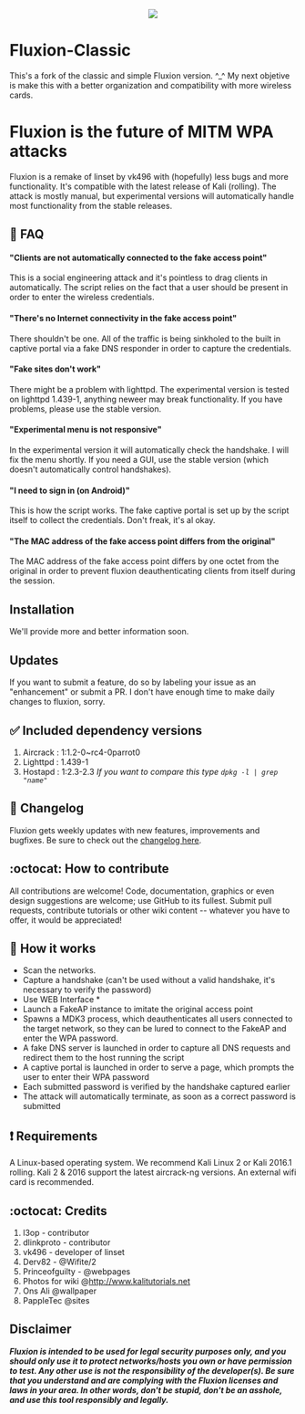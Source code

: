 <p align="center"><img src="https://github.com/vvbv/fluxion-classic/blob/master/logos/fluxion-classic.png" /></p>

# Fluxion-Classic

This's a fork of the classic and simple Fluxion version. ^_^ My next objetive is make this with a better organization and compatibility with more wireless cards. 

# Fluxion is the future of MITM WPA attacks
Fluxion is a remake of linset by vk496 with (hopefully) less bugs and more functionality. It's compatible with the latest release of Kali (rolling). The attack is mostly manual, but experimental versions will automatically handle most functionality from the stable releases.

## :trident: FAQ

#### "Clients are not automatically connected to the fake access point"
This is a social engineering attack and it's pointless to drag clients in automatically. The script relies on the fact that a user should be present in order to enter the wireless credentials.

#### "There's no Internet connectivity in the fake access point"
There shouldn't be one. All of the traffic is being sinkholed to the built in captive portal via a fake DNS responder in order to capture the credentials.

#### "Fake sites don't work"
There might be a problem with lighttpd. The experimental version is tested on lighttpd 1.439-1, anything neweer may break functionality. If you have problems, please use the stable version.

#### "Experimental menu is not responsive"
In the experimental version it will automatically check the handshake. I will fix the menu shortly. If you need a GUI, use the stable version (which doesn't automatically control handshakes).

#### "I need to sign in (on Android)"
This is how the script works. The fake captive portal is set up by the script itself to collect the credentials. Don't freak, it's al okay.

#### "The MAC address of the fake access point differs from the original"
The MAC address of the fake access point differs by one octet from the original in order to prevent fluxion deauthenticating clients from itself during the session. 

## Installation
We'll provide more and better information soon.

## Updates
If you want to submit a feature, do so by labeling your issue as an "enhancement" or submit a PR. I don't have enough time to make daily changes to fluxion, sorry.

## :white_check_mark: Included dependency versions
1. Aircrack : 1:1.2-0~rc4-0parrot0
2. Lighttpd : 1.439-1
3. Hostapd  : 1:2.3-2.3 _If you want to compare this type `dpkg -l | grep "name"`_

## :scroll: Changelog
Fluxion gets weekly updates with new features, improvements and bugfixes.
Be sure to check out the [changelog here](https://github.com/FluxionNetwork/fluxion/commits/master).

## :octocat: How to contribute
All contributions are welcome! Code, documentation, graphics or even design suggestions are welcome; use GitHub to its fullest. Submit pull requests, contribute tutorials or other wiki content -- whatever you have to offer, it would be appreciated!

## :book: How it works
* Scan the networks.
* Capture a handshake (can't be used without a valid handshake, it's necessary to verify the password)
* Use WEB Interface *
* Launch a FakeAP instance to imitate the original access point
* Spawns a MDK3 process, which deauthenticates all users connected to the target network, so they can be lured to connect to the FakeAP and enter the WPA password.
* A fake DNS server is launched in order to capture all DNS requests and redirect them to the host running the script
* A captive portal is launched in order to serve a page, which prompts the user to enter their WPA password
* Each submitted password is verified by the handshake captured earlier
* The attack will automatically terminate, as soon as a correct password is submitted

## :heavy_exclamation_mark: Requirements

A Linux-based operating system. We recommend Kali Linux 2 or Kali 2016.1 rolling. Kali 2 & 2016 support the latest aircrack-ng versions. An external wifi card is recommended.

## :octocat: Credits
1. l3op - contributor
2. dlinkproto - contributor
3. vk496 - developer of linset
4. Derv82 - @Wifite/2
5. Princeofguilty - @webpages
6. Photos for wiki @http://www.kalitutorials.net
7. Ons Ali @wallpaper
8. PappleTec @sites

## Disclaimer

***Fluxion is intended to be used for legal security purposes only, and you should only use it to protect networks/hosts you own or have permission to test. Any other use is not the responsibility of the developer(s).  Be sure that you understand and are complying with the Fluxion licenses and laws in your area.  In other words, don't be stupid, don't be an asshole, and use this tool responsibly and legally.***
